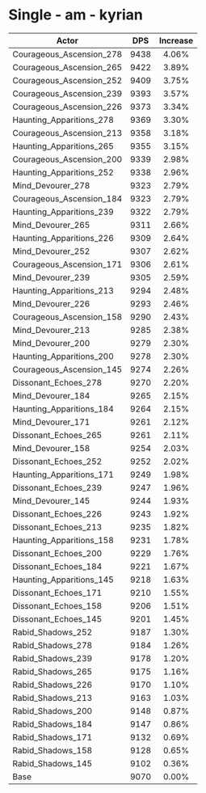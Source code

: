 # Single - am - kyrian
| Actor | DPS | Increase |
|---|:---:|:---:|
|Courageous_Ascension_278|9438|4.06%|
|Courageous_Ascension_265|9422|3.89%|
|Courageous_Ascension_252|9409|3.75%|
|Courageous_Ascension_239|9393|3.57%|
|Courageous_Ascension_226|9373|3.34%|
|Haunting_Apparitions_278|9369|3.30%|
|Courageous_Ascension_213|9358|3.18%|
|Haunting_Apparitions_265|9355|3.15%|
|Courageous_Ascension_200|9339|2.98%|
|Haunting_Apparitions_252|9338|2.96%|
|Mind_Devourer_278|9323|2.79%|
|Courageous_Ascension_184|9323|2.79%|
|Haunting_Apparitions_239|9322|2.79%|
|Mind_Devourer_265|9311|2.66%|
|Haunting_Apparitions_226|9309|2.64%|
|Mind_Devourer_252|9307|2.62%|
|Courageous_Ascension_171|9306|2.61%|
|Mind_Devourer_239|9305|2.59%|
|Haunting_Apparitions_213|9294|2.48%|
|Mind_Devourer_226|9293|2.46%|
|Courageous_Ascension_158|9290|2.43%|
|Mind_Devourer_213|9285|2.38%|
|Mind_Devourer_200|9279|2.30%|
|Haunting_Apparitions_200|9278|2.30%|
|Courageous_Ascension_145|9274|2.26%|
|Dissonant_Echoes_278|9270|2.20%|
|Mind_Devourer_184|9265|2.15%|
|Haunting_Apparitions_184|9264|2.15%|
|Mind_Devourer_171|9261|2.12%|
|Dissonant_Echoes_265|9261|2.11%|
|Mind_Devourer_158|9254|2.03%|
|Dissonant_Echoes_252|9252|2.02%|
|Haunting_Apparitions_171|9249|1.98%|
|Dissonant_Echoes_239|9247|1.96%|
|Mind_Devourer_145|9244|1.93%|
|Dissonant_Echoes_226|9243|1.92%|
|Dissonant_Echoes_213|9235|1.82%|
|Haunting_Apparitions_158|9231|1.78%|
|Dissonant_Echoes_200|9229|1.76%|
|Dissonant_Echoes_184|9221|1.67%|
|Haunting_Apparitions_145|9218|1.63%|
|Dissonant_Echoes_171|9210|1.55%|
|Dissonant_Echoes_158|9206|1.51%|
|Dissonant_Echoes_145|9201|1.45%|
|Rabid_Shadows_252|9187|1.30%|
|Rabid_Shadows_278|9184|1.26%|
|Rabid_Shadows_239|9178|1.20%|
|Rabid_Shadows_265|9175|1.16%|
|Rabid_Shadows_226|9170|1.10%|
|Rabid_Shadows_213|9163|1.03%|
|Rabid_Shadows_200|9148|0.87%|
|Rabid_Shadows_184|9147|0.86%|
|Rabid_Shadows_171|9132|0.69%|
|Rabid_Shadows_158|9128|0.65%|
|Rabid_Shadows_145|9102|0.36%|
|Base|9070|0.00%|
